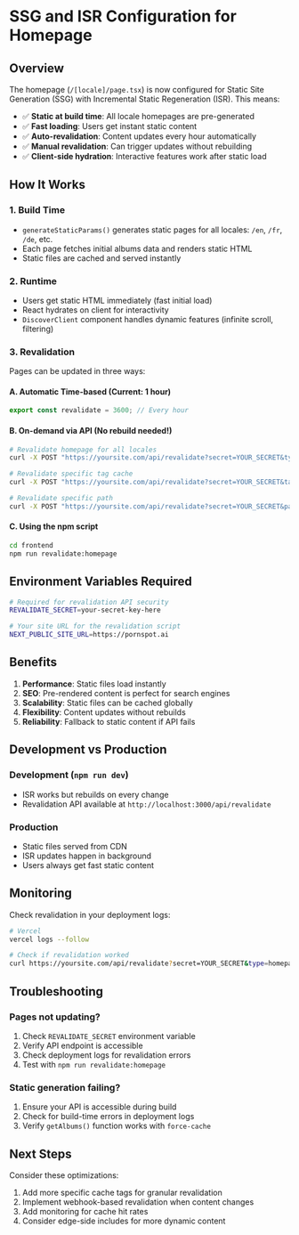 # SSG and ISR Configuration for Homepage

## Overview

The homepage (`/[locale]/page.tsx`) is now configured for Static Site Generation (SSG) with Incremental Static Regeneration (ISR). This means:

- ✅ **Static at build time**: All locale homepages are pre-generated
- ✅ **Fast loading**: Users get instant static content
- ✅ **Auto-revalidation**: Content updates every hour automatically
- ✅ **Manual revalidation**: Can trigger updates without rebuilding
- ✅ **Client-side hydration**: Interactive features work after static load

## How It Works

### 1. Build Time

- `generateStaticParams()` generates static pages for all locales: `/en`, `/fr`, `/de`, etc.
- Each page fetches initial albums data and renders static HTML
- Static files are cached and served instantly

### 2. Runtime

- Users get static HTML immediately (fast initial load)
- React hydrates on client for interactivity
- `DiscoverClient` component handles dynamic features (infinite scroll, filtering)

### 3. Revalidation

Pages can be updated in three ways:

#### A. Automatic Time-based (Current: 1 hour)

```typescript
export const revalidate = 3600; // Every hour
```

#### B. On-demand via API (No rebuild needed!)

```bash
# Revalidate homepage for all locales
curl -X POST "https://yoursite.com/api/revalidate?secret=YOUR_SECRET&type=homepage"

# Revalidate specific tag cache
curl -X POST "https://yoursite.com/api/revalidate?secret=YOUR_SECRET&tag=albums"

# Revalidate specific path
curl -X POST "https://yoursite.com/api/revalidate?secret=YOUR_SECRET&path=/en"
```

#### C. Using the npm script

```bash
cd frontend
npm run revalidate:homepage
```

## Environment Variables Required

```bash
# Required for revalidation API security
REVALIDATE_SECRET=your-secret-key-here

# Your site URL for the revalidation script
NEXT_PUBLIC_SITE_URL=https://pornspot.ai
```

## Benefits

1. **Performance**: Static files load instantly
2. **SEO**: Pre-rendered content is perfect for search engines
3. **Scalability**: Static files can be cached globally
4. **Flexibility**: Content updates without rebuilds
5. **Reliability**: Fallback to static content if API fails

## Development vs Production

### Development (`npm run dev`)

- ISR works but rebuilds on every change
- Revalidation API available at `http://localhost:3000/api/revalidate`

### Production

- Static files served from CDN
- ISR updates happen in background
- Users always get fast static content

## Monitoring

Check revalidation in your deployment logs:

```bash
# Vercel
vercel logs --follow

# Check if revalidation worked
curl https://yoursite.com/api/revalidate?secret=YOUR_SECRET&type=homepage
```

## Troubleshooting

### Pages not updating?

1. Check `REVALIDATE_SECRET` environment variable
2. Verify API endpoint is accessible
3. Check deployment logs for revalidation errors
4. Test with `npm run revalidate:homepage`

### Static generation failing?

1. Ensure your API is accessible during build
2. Check for build-time errors in deployment logs
3. Verify `getAlbums()` function works with `force-cache`

## Next Steps

Consider these optimizations:

1. Add more specific cache tags for granular revalidation
2. Implement webhook-based revalidation when content changes
3. Add monitoring for cache hit rates
4. Consider edge-side includes for more dynamic content
